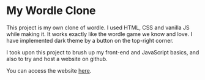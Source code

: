 # My Wordle Clone

This project is my own clone of wordle. I used HTML, CSS and vanilla JS while making it. It works exactly like the wordle game we know and love. 
I have implemented dark theme by a button on the top-right corner. 

I took upon this project to brush up my front-end and JavaScript basics, and also to try and host a website on github.

You can access the website [here](https://heenamir.github.io/wordle-clone/).
